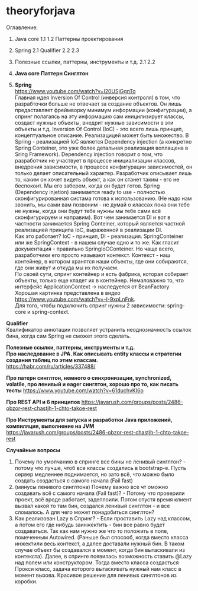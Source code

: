 # theoryforjava
Оглавление:
1. Java core
   1.1
   1.2 Паттерны проектирования
3. Spring
   2.1 Qualifier
   2.2
   2.3
4. Полезные ссылки, паттерны, инструменты и т.д.
   2.1
   2.2
   
1. **Java core**
   **Паттерн Синглтон**
   
   
3. **Spring**  
https://www.youtube.com/watch?v=l20USjGgnTo  
  Главная идея Inversion Of Control (инверсия контроля) в том, что разрабточки больше не отвечает за создание объектов. Он лишь предаставляет фреймворку минимум информации (конфигурации), а спринг полагаясь на эту информацию сам иницилизирует классы, создаст нужные объекты, внедрит нужные зависимости в эти объекты и т.д. Inversion Of Control (IoC) - это всего лишь принцип, концептуальное описание. Реализацицей может быть множество. В Spring - реализацией IoC является Dependency injection (а конкретно Spring Conteiner, это уже более детальная реализация воплащена в Sring Framework). Dependency injection говорит о том, что разработчик не участвует в процессе инициализации классов, внедрения зависимости, в процессе конфигурации зависимостей, он только делает описательный характер. Разработчик описывает лишь то, каким он хочет видеть объект, а как он станет таким - его не беспокоит. Мы его заберем, когда он будет готов. Spring (Dependency injetion) занимается ready to use - полностью сконфигурированная систама готова к использованию. (Не надо нам звонить, мы сами вам позвоним - не думай о классах пока они тебе не нужны, когда они будут тебе нужны мы тебе сами всё сконфигурируем и направим). Вот чем занимается DI и вот в частности занимается Spring Conteiner, который является частной реализацией принципа IoC, выраженной в реализации DI.  
  Как это работает? IoC - принцип, DI - реализация. SpringConteiner или же SpringContext - в нашем случае одно и то же. Как гласит документация - правильно SpringIoCConteiner. Но чаще всего, разработчики его просто называют контекст. Контекст - наш контейнер, в котором хранятся наши объекты, где они собираются, где они живут и откуда мы их получаем.  
  По своей сути, спринг контейнер и есть фабрика, которая собирает объекты, только еще кладет их в контейнер. Немаловажно то, что интерфейс ApplicationContext -> наследуется от BeanFactory
  Хорошая картинка представлена в видео https://www.youtube.com/watch?v=-I-9xpLnFnk.  
  Для того, чтобы подключить спринг нужны 2 зависимости: spring-core и spring-context.  
  
**Qualifier**  
Квалификатор аннотации позволяет устранить неоднозначность ссылок бина, когда сам Spring не сможет этого сделать. 


**Полезные ссылки, паттерны, инструменты и т.д.**  
**Про наследование в JPA. Как описывать entity классы и стратегии создания таблиц по этим классам.**  
https://habr.com/ru/articles/337488/

**Про патерн синглтон, немного о синхронизации, synchronized, volatile, про ленивый и eager синглтон, хорошо про то, как писать тесты**
   https://www.youtube.com/watch?v=61duchvKI6o

**Про REST API и 6 принципов**
[https://javarush.com/groups/posts/2486-obzor-rest-chastjh-1-chto-takoe-rest  ](https://habr.com/ru/articles/471772/)  

**Про Инструменты для запуска и разработки Java приложений, компиляция, выполнение на JVM**
https://javarush.com/groups/posts/2486-obzor-rest-chastjh-1-chto-takoe-rest  

**Случайные вопросы**  
1) Почему по умолчанию в спринге все бины не ленивый синглтон? - потому что лучше, чтоб все классы создались в bootstrap-e. Пусть сервер медленнее поднимается, но зато всё, что можно было создать создасться с самого начала (Fail fast)  
2) (минусы ленивого синглтона) Почему важно все чт оможно создавать всё с самого начала (Fail fast)? - Потому что проверили проект, всё вроде работает, задеплоили. Потом спустя время клиент вызвал какой то там бин, создался ленивый синглтон - и все сломалось. А для чего может понадобиться синглтон?  
3) Как реализован Lazy в Спринг? - Если проставить Lazy над классом, а потом его где нибудь заинжектить - бин все равно будет создаваться. Так как нам нужно же что то положить в поле, помеченным Autowired. (Раньше был спосооб, когда вместо класса инжектили весь контекст, а далее доставали нужный бин. В таком случае объект бы создавался в момент, когда бин вытаскивали из контекста). Далее, в спринге появилась возможность ставить @Lazy над полем или конструктором. Тогда вместо класса создасться Прокси класс, задача которого вытаскивать нужный нам класс в момент вызова. Красивое решение для ленивых синглтонов из коробки.  

